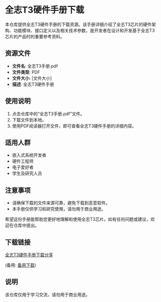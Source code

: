 # 全志T3硬件手册下载

本仓库提供全志T3硬件手册的下载资源。该手册详细介绍了全志T3芯片的硬件架构、功能模块、接口定义以及相关技术参数，是开发者在设计和开发基于全志T3芯片的产品时的重要参考资料。

## 资源文件

- **文件名**: 全志T3手册.pdf
- **文件类型**: PDF
- **文件大小**: [文件大小]
- **描述**: 全志T3硬件手册

## 使用说明

1. 点击仓库中的“全志T3手册.pdf”文件。
2. 下载文件到本地。
3. 使用PDF阅读器打开文件，即可查看全志T3硬件手册的详细内容。

## 适用人群

- 嵌入式系统开发者
- 硬件工程师
- 电子爱好者
- 学生及研究人员

## 注意事项

- 请确保下载的文件来源可靠，避免下载到恶意软件。
- 本手册仅供学习和研究使用，请勿用于商业用途。

希望这份手册能帮助您更好地理解和使用全志T3芯片。如有任何问题或建议，欢迎在仓库中提出。

## 下载链接
[全志T3硬件手册下载分享](https://pan.quark.cn/s/6232433227bb) 

(备用: [备用下载](https://pan.baidu.com/s/1YVJ3N-EX-cRemCGkk-RxVA?pwd=1234))

## 说明

该仓库仅用于学习交流，请勿用于商业用途。
